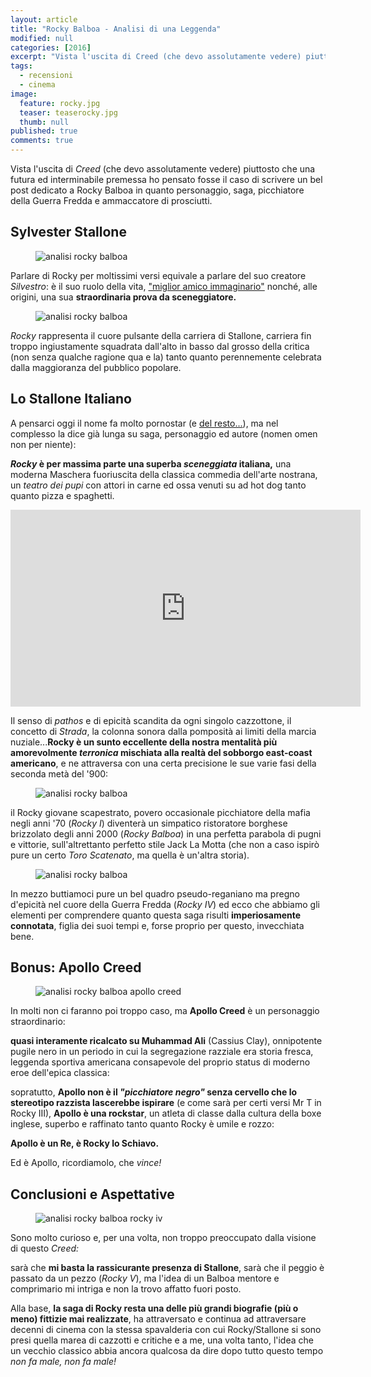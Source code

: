 ```yaml
---
layout: article
title: "Rocky Balboa - Analisi di una Leggenda"
modified: null
categories: [2016]
excerpt: "Vista l'uscita di Creed (che devo assolutamente vedere) piuttosto che una futura ed interminabile premessa ho pensato fosse il caso di scrivere un bel post dedicato a Rocky Balboa..."
tags:
  - recensioni
  - cinema
image: 
  feature: rocky.jpg
  teaser: teaserocky.jpg
  thumb: null
published: true
comments: true
---
```


Vista l'uscita di _Creed_ (che devo assolutamente vedere) piuttosto che una futura ed interminabile premessa ho pensato fosse il caso di scrivere un bel post dedicato a Rocky Balboa in quanto personaggio, saga, picchiatore della Guerra Fredda e ammaccatore di prosciutti.

## Sylvester Stallone

<figure>
	<img src="https://upload.wikimedia.org/wikipedia/commons/thumb/a/a2/Sylvester_Stallone_-_1977.jpg/800px-Sylvester_Stallone_-_1977.jpg" alt="analisi rocky balboa">
</figure> 

Parlare di Rocky per moltissimi versi equivale a parlare del suo creatore _Silvestro_: è il suo ruolo della vita, ["miglior amico immaginario"](https://www.youtube.com/watch?v=qsxVELVUThc) nonché, alle origini, una sua **straordinaria prova da sceneggiatore.**

<figure>
	<img src="https://upload.wikimedia.org/wikipedia/en/1/18/Rocky_poster.jpg" alt="analisi rocky balboa">
</figure>

_Rocky_ rappresenta il cuore pulsante della carriera di Stallone, carriera fin troppo ingiustamente squadrata dall'alto in basso dal grosso della critica (non senza qualche ragione qua e la) tanto quanto perennemente celebrata dalla maggioranza del pubblico popolare.

## Lo Stallone Italiano

A pensarci oggi il nome fa molto pornostar (e [del resto...](https://en.wikipedia.org/wiki/The_Party_at_Kitty_and_Stud%27s)), ma nel complesso la dice già lunga su saga, personaggio ed autore (nomen omen non per niente):

**_Rocky_ è per massima parte una superba _sceneggiata_ italiana,** una moderna Maschera fuoriuscita della classica commedia dell'arte nostrana, un _teatro dei pupi_ con attori in carne ed ossa venuti su ad hot dog tanto quanto pizza e spaghetti.

<iframe width="560" height="315" src="https://www.youtube.com/embed/VyKPwGpD3Kk" frameborder="0" allowfullscreen></iframe>

Il senso di _pathos_ e di epicità scandita da ogni singolo cazzottone, il concetto di _Strada_, la colonna sonora dalla pomposità ai limiti della marcia nuziale...**Rocky è un sunto eccellente della nostra mentalità più amorevolmente _terronica_ mischiata alla realtà del sobborgo east-coast americano**, e ne attraversa con una certa precisione le sue varie fasi della seconda metà del '900:

<figure>
	<img src="http://media.cineblog.it/b/bb9/ROCKY-II-620x350.jpg" alt="analisi rocky balboa">
</figure> 

il Rocky giovane scapestrato, povero occasionale picchiatore della mafia negli anni '70 (_Rocky I_) diventerà un simpatico ristoratore borghese brizzolato degli anni 2000 (_Rocky Balboa_) in una perfetta parabola di pugni e vittorie, sull'altrettanto perfetto stile Jack La Motta (che non a caso ispirò pure un certo _Toro Scatenato_, ma quella è un'altra storia). 

<figure>
	<img src="http://dvdmedia.ign.com/dvd/image/article/774/774337/rocky-balboa-20070320033928627-000.jpg" alt="analisi rocky balboa">
</figure>

In mezzo buttiamoci pure un bel quadro pseudo-reganiano ma pregno d'epicità nel cuore della Guerra Fredda (_Rocky IV_) ed ecco che abbiamo gli elementi per comprendere quanto questa saga risulti **imperiosamente connotata**, figlia dei suoi tempi e, forse proprio per questo, invecchiata bene.

## Bonus: Apollo Creed

<figure>
	<img src="http://www.todaysport.it/wp-content/uploads/2015/04/Apollo-Creed.jpg" alt="analisi rocky balboa apollo creed">
</figure> 

In molti non ci faranno poi troppo caso, ma **Apollo Creed** è un personaggio straordinario: 

**quasi interamente ricalcato su Muhammad Ali** (Cassius Clay), onnipotente pugile nero in un periodo in cui la segregazione razziale era storia fresca, leggenda sportiva americana consapevole del proprio status di moderno eroe dell'epica classica:

sopratutto, **Apollo non è il _"picchiatore negro"_ senza cervello che lo stereotipo razzista lascerebbe ispirare** (e come sarà per certi versi Mr T in Rocky III), **Apollo è una rockstar**, un atleta di classe dalla cultura della boxe inglese, superbo e raffinato tanto quanto Rocky è umile e rozzo: 

**Apollo è un Re, è Rocky lo Schiavo.**

Ed è Apollo, ricordiamolo, che _vince!_

## Conclusioni e Aspettative

<figure>
	<img src="http://querty.it/wp-content/uploads/2015/11/rocky-iv.jpg" alt="analisi rocky balboa rocky iv">
</figure>

Sono molto curioso e, per una volta, non troppo preoccupato dalla visione di questo _Creed:_ 

sarà che **mi basta la rassicurante presenza di Stallone**, sarà che il peggio è passato da un pezzo (_Rocky V_), ma l'idea di un Balboa mentore e comprimario mi intriga e non la trovo affatto fuori posto.

Alla base, **la saga di Rocky resta una delle più grandi biografie (più o meno) fittizie mai realizzate**, ha attraversato e continua ad attraversare decenni di cinema con la stessa spavalderia con cui Rocky/Stallone si sono presi quella marea di cazzotti e critiche e a me, una volta tanto, l'idea che un vecchio classico abbia ancora qualcosa da dire dopo tutto questo tempo _non fa male, non fa male!_
